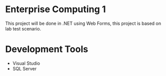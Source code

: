 # Enterprise Computing 1

This project will be done in .NET using Web Forms, this project is based on lab test scenario.

# Development Tools
* Visual Studio
* SQL Server